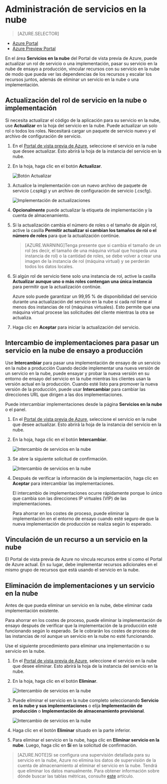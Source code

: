 <properties 
	pageTitle="Administración de un servicio en la nube - Azure" 
	description="Vea cómo administrar servicios en la nube en el Portal de vista previa de Azure." 
	services="cloud-services" 
	documentationCenter="" 
	authors="Thraka" 
	manager="timlt" 
	editor=""/>

<tags 
	ms.service="cloud-services" 
	ms.workload="tbd" 
	ms.tgt_pltfrm="na" 
	ms.devlang="na" 
	ms.topic="article" 
	ms.date="07/01/2015"
	ms.author="adegeo"/>


# Administración de servicios en la nube

> [AZURE.SELECTOR]
- [Azure Portal](cloud-services-how-to-manage.md)
- [Azure Preview Portal](cloud-services-how-to-manage-portal.md)

En el área **Servicios en la nube** del Portal de vista previa de Azure, puede actualizar un rol de servicio o una implementación, pasar su servicio en la nube de ensayo a producción, vincular recursos con su servicio en la nube de modo que pueda ver las dependencias de los recursos y escalar los recursos juntos, además de eliminar un servicio en la nube o una implementación.


## Actualización del rol de servicio en la nube o implementación

Si necesita actualizar el código de la aplicación para su servicio en la nube, use **Actualizar** en la hoja del servicio en la nube. Puede actualizar un solo rol o todos los roles. Necesitará cargar un paquete de servicio nuevo y el archivo de configuración de servicio.

1. En el [Portal de vista previa de Azure][], seleccione el servicio en la nube que desee actualizar. Esto abrirá la hoja de la instancia del servicio en la nube.

2. En la hoja, haga clic en el botón **Actualizar**.

    ![Botón Actualizar](./media/cloud-services-how-to-manage-portal/update-button.png)

3. Actualice la implementación con un nuevo archivo de paquete de servicio (.cspkg) y un archivo de configuración de servicio (.cscfg).

    ![Implementación de actualizaciones](./media/cloud-services-how-to-manage-portal/update-blade.png)

4. **Opcionalmente** puede actualizar la etiqueta de implementación y la cuenta de almacenamiento.

5. Si la actualización cambia el número de roles o el tamaño de algún rol, active la casilla **Permitir actualizar si cambian los tamaños de rol o el número de roles** para que la actualización continúe.

	>[AZURE.WARNING]Tenga presente que si cambia el tamaño de un rol (es decir, el tamaño de una máquina virtual que hospeda una instancia de rol) o la cantidad de roles, se debe volver a crear una imagen de la instancia de rol (máquina virtual) y se perderán todos los datos locales.

6. Si algún rol de servicio tiene solo una instancia de rol, active la casilla **Actualizar aunque uno o más roles contengan una única instancia** para permitir que la actualización continúe.

	Azure solo puede garantizar un 99,95 % de disponibilidad del servicio durante una actualización del servicio en la nube si cada rol tiene al menos dos instancias de rol (máquinas virtuales). Esto permite que una máquina virtual procese las solicitudes del cliente mientras la otra se actualiza.

8. Haga clic en **Aceptar** para iniciar la actualización del servicio.



## Intercambio de implementaciones para pasar un servicio en la nube de ensayo a producción

Use **Intercambiar** para pasar una implementación de ensayo de un servicio en la nube a producción Cuando decide implementar una nueva versión de un servicio en la nube, puede ensayar y probar la nueva versión en su entorno de ensayo del servicio en la nube mientras los clientes usan la versión actual en la producción. Cuando esté listo para promover la nueva versión de la producción, puede usar **Intercambiar** para cambiar las direcciones URL que dirigen a las dos implementaciones.

Puede intercambiar implementaciones desde la página **Servicios en la nube** o el panel.

1. En el [Portal de vista previa de Azure][], seleccione el servicio en la nube que desee actualizar. Esto abrirá la hoja de la instancia del servicio en la nube.

2. En la hoja, haga clic en el botón **Intercambiar**.

    ![Intercambio de servicios en la nube](./media/cloud-services-how-to-manage-portal/swap-button.png)

3. Se abre la siguiente solicitud de confirmación.

	![Intercambio de servicios en la nube](./media/cloud-services-how-to-manage-portal/swap-prompt.png)

4. Después de verificar la información de la implementación, haga clic en **Aceptar** para intercambiar las implementaciones.

	El intercambio de implementaciones ocurre rápidamente porque lo único que cambia son las direcciones IP virtuales (VIP) de las implementaciones.

	Para ahorrar en los costes de proceso, puede eliminar la implementación en el entorno de ensayo cuando esté seguro de que la nueva implementación de producción se realiza según lo esperado.

## Vinculación de un recurso a un servicio en la nube

El Portal de vista previa de Azure no vincula recursos entre sí como el Portal de Azure actual. En su lugar, debe implementar recursos adicionales en el mismo grupo de recursos que está usando el servicio en la nube.

## Eliminación de implementaciones y un servicio en la nube

Antes de que pueda eliminar un servicio en la nube, debe eliminar cada implementación existente.

Para ahorrar en los costes de proceso, puede eliminar la implementación de ensayo después de verificar que la implementación de la producción esté funcionando según lo esperado. Se le cobrarán los costes de proceso de las instancias de rol aunque un servicio en la nube no esté funcionando.

Use el siguiente procedimiento para eliminar una implementación o su servicio en la nube.

1. En el [Portal de vista previa de Azure][], seleccione el servicio en la nube que desee eliminar. Esto abrirá la hoja de la instancia del servicio en la nube.

2. En la hoja, haga clic en el botón **Eliminar**.

    ![Intercambio de servicios en la nube](./media/cloud-services-how-to-manage-portal/delete-button.png)

3. Puede eliminar el servicio en la nube completo seleccionando **Servicio en la nube y sus implementaciones** o elija **Implementación de producción** o **Implementación de almacenamiento provisional**.

    ![Intercambio de servicios en la nube](./media/cloud-services-how-to-manage-portal/delete-blade.png)

4. Haga clic en el botón **Eliminar** situado en la parte inferior.

5. Para eliminar el servicio en la nube, haga clic en **Eliminar servicio en la nube**. Luego, haga clic en **Sí** en la solicitud de confirmación.

> [AZURE.NOTE]Si se configura una supervisión detallada para su servicio en la nube, Azure no elimina los datos de supervisión de la cuenta de almacenamiento al eliminar el servicio en la nube. Tendrá que eliminar los datos manualmente. Para obtener información sobre dónde buscar las tablas métricas, consulte [este](cloud-services-how-to-monitor.md) artículo.

[Portal de vista previa de Azure]: https://portal.azure.com

<!---HONumber=July15_HO4-->